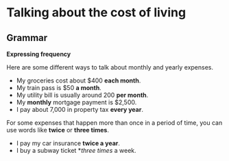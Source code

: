 # Talking about the cost of living

## Grammar

**Expressing frequency**

Here are some different ways to talk about monthly and yearly expenses.

- My groceries cost about $400 **each month**.	
- My train pass is $50 **a month**.	
- My utility bill is usually around 200 **per month**.	
- My **monthly** mortgage payment is $2,500.
- I pay about 7,000 in property tax **every year**.

For some expenses that happen more than once in a period of time, you can use words like **twice** or **three times**.

- I pay my car insurance **twice a year**.
- I buy a subway ticket **three times* a week.
